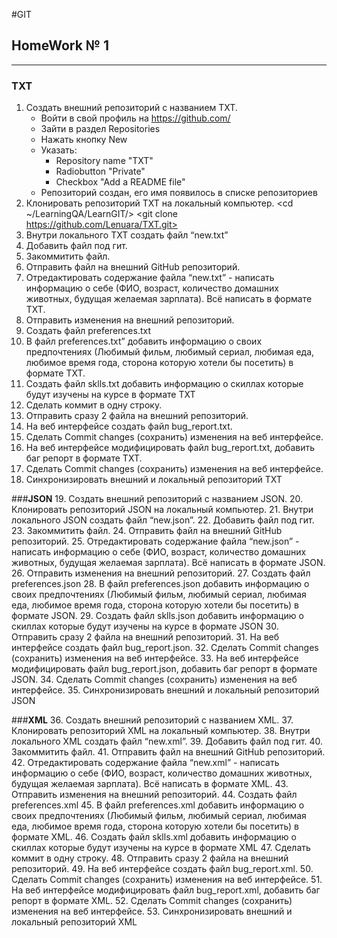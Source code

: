 
#GIT
## HomeWork № 1
***
### **TXT**
1. Создать внешний репозиторий c названием TXT. 
    * Войти в свой профиль на https://github.com/ 
    * Зайти в раздел Repositories
    * Нажать кнопку New 
    * Указать:
       * Repository name "TXT"
       * Radiobutton "Private"
       * Checkbox "Add a README file"
    * Репозиторий создан, его имя появилось в списке репозиториев
2. Клонировать репозиторий TXT на локальный компьютер.
   <cd ~/LearningQA/LearnGIT/>
   <git clone https://github.com/Lenuara/TXT.git>
3. Внутри локального TXT создать файл “new.txt”
   <cd TXT>
   <touch new.txt>
4. Добавить файл под гит.
   <git add new.txt>
5. Закоммитить файл.
6. Отправить файл на внешний GitHub репозиторий.
7. Отредактировать содержание файла “new.txt” - написать информацию о себе (ФИО, возраст, количество домашних животных, будущая желаемая зарплата). Всё написать в формате TXT.
8. Отправить изменения на внешний репозиторий.
9. Создать файл preferences.txt
10. В файл preferences.txt” добавить информацию о своих предпочтениях (Любимый фильм, любимый сериал, любимая еда, любимое время года, сторона которую хотели бы посетить) в формате TXT.
11. Создать файл sklls.txt добавить информацию о скиллах которые будут изучены на курсе в формате TXT
12. Сделать коммит в одну строку.
13. Отправить сразу 2 файла на внешний репозиторий.
14. На веб интерфейсе создать файл bug_report.txt.
15. Сделать Commit changes (сохранить) изменения на веб интерфейсе.
16. На веб интерфейсе модифицировать файл bug_report.txt, добавить баг репорт в формате TXT.
17. Сделать Commit changes (сохранить) изменения на веб интерфейсе.
18. Синхронизировать внешний и локальный репозиторий TXT


###**JSON**
19. Создать внешний репозиторий c названием JSON.
20. Клонировать репозиторий JSON на локальный компьютер.
21. Внутри локального JSON создать файл “new.json”.
22. Добавить файл под гит.
23. Закоммитить файл.
24. Отправить файл на внешний GitHub репозиторий.
25. Отредактировать содержание файла “new.json” - написать информацию о себе (ФИО, возраст, количество домашних животных, будущая желаемая зарплата). Всё написать в формате JSON.
26. Отправить изменения на внешний репозиторий.
27. Создать файл preferences.json
28. В файл preferences.json добавить информацию о своих предпочтениях (Любимый фильм, любимый сериал, любимая еда, любимое время года, сторона которую хотели бы посетить) в формате JSON.
29. Создать файл sklls.json добавить информацию о скиллах которые будут изучены на курсе в формате JSON
30. Отправить сразу 2 файла на внешний репозиторий.
31. На веб интерфейсе создать файл bug_report.json.
32. Сделать Commit changes (сохранить) изменения на веб интерфейсе.
33. На веб интерфейсе модифицировать файл bug_report.json, добавить баг репорт в формате JSON.
34. Сделать Commit changes (сохранить) изменения на веб интерфейсе.
35. Синхронизировать внешний и локальный репозиторий JSON


###**XML**
36. Создать внешний репозиторий c названием XML.
37. Клонировать репозиторий XML на локальный компьютер.
38. Внутри локального XML создать файл “new.xml”.
39. Добавить файл под гит.
40. Закоммитить файл.
41. Отправить файл на внешний GitHub репозиторий.
42. Отредактировать содержание файла “new.xml” - написать информацию о себе (ФИО, возраст, количество домашних животных, будущая желаемая зарплата). Всё написать в формате XML.
43. Отправить изменения на внешний репозиторий.
44. Создать файл preferences.xml
45. В файл preferences.xml добавить информацию о своих предпочтениях (Любимый фильм, любимый сериал, любимая еда, любимое время года, сторона которую хотели бы посетить) в формате XML.
46. Создать файл sklls.xml добавить информацию о скиллах которые будут изучены на курсе в формате XML
47. Сделать коммит в одну строку.
48. Отправить сразу 2 файла на внешний репозиторий.
49. На веб интерфейсе создать файл bug_report.xml.
50. Сделать Commit changes (сохранить) изменения на веб интерфейсе.
51. На веб интерфейсе модифицировать файл bug_report.xml, добавить баг репорт в формате XML.
52. Сделать Commit changes (сохранить) изменения на веб интерфейсе.
53. Синхронизировать внешний и локальный репозиторий XML